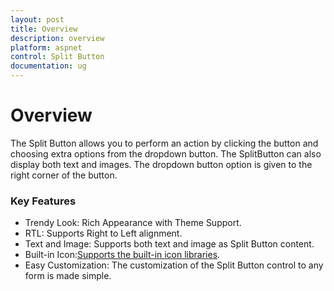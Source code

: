 ```yaml
---
layout: post
title: Overview
description: overview
platform: aspnet
control: Split Button
documentation: ug
---
```


# Overview

The Split Button allows you to perform an action by clicking the button and choosing extra options from the dropdown button. The SplitButton can also display both text and images. The dropdown button option is given to the right corner of the button.

### Key Features

* Trendy Look: Rich Appearance with Theme Support.
* RTL: Supports Right to Left alignment.
* Text and Image: Supports both text and image as Split Button content.
* Built-in Icon:[Supports the built-in icon libraries](/js/button/icons).
* Easy Customization: The customization of the Split Button control to any form is made simple.
